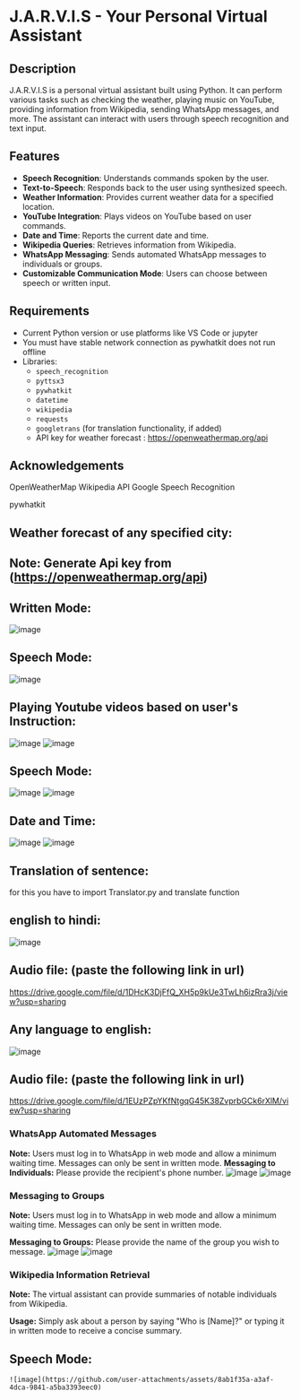 # J.A.R.V.I.S - Your Personal Virtual Assistant

## Description
J.A.R.V.I.S is a personal virtual assistant built using Python. It can perform various tasks such as checking the weather, playing music on YouTube, providing information from Wikipedia, sending WhatsApp messages, and more. The assistant can interact with users through speech recognition and text input.

## Features
- **Speech Recognition**: Understands commands spoken by the user.
- **Text-to-Speech**: Responds back to the user using synthesized speech.
- **Weather Information**: Provides current weather data for a specified location.
- **YouTube Integration**: Plays videos on YouTube based on user commands.
- **Date and Time**: Reports the current date and time.
- **Wikipedia Queries**: Retrieves information from Wikipedia.
- **WhatsApp Messaging**: Sends automated WhatsApp messages to individuals or groups.
- **Customizable Communication Mode**: Users can choose between speech or written input.

## Requirements
-  Current Python version or use  platforms like VS Code or jupyter
-  You must have stable network connection as pywhatkit does not run offline
- Libraries:
  - `speech_recognition`
  - `pyttsx3`
  - `pywhatkit`
  - `datetime`
  - `wikipedia`
  - `requests`
  - `googletrans` (for translation functionality, if added)
  - API key for weather forecast : https://openweathermap.org/api
## Acknowledgements
OpenWeatherMap
Wikipedia API
Google Speech Recognition

pywhatkit
## Weather forecast of any specified city:
  ## Note: Generate Api key from (https://openweathermap.org/api)
  ## Written Mode:
![image](https://github.com/user-attachments/assets/989f5d87-6b71-4e77-940e-ea06b293881d)
   ## Speech Mode:
   ![image](https://github.com/user-attachments/assets/7643ffee-c730-45a1-8506-53047e82b24e)

## Playing Youtube videos based on user's Instruction:
![image](https://github.com/user-attachments/assets/a61088ed-dc8e-44b4-aa46-197a6e44c127)
![image](https://github.com/user-attachments/assets/0f82a722-56a0-4e2d-b513-37456a271f51)
## Speech Mode:
![image](https://github.com/user-attachments/assets/b6bdec1d-e724-4d57-a90d-79e7ba870a28)
![image](https://github.com/user-attachments/assets/2f525850-c7ce-42a6-a5e7-d8a2165e3ded)

## Date and Time:
 ![image](https://github.com/user-attachments/assets/f76b1af8-5ab1-468b-9951-a6ee179e5a96)
 ![image](https://github.com/user-attachments/assets/2de8e59a-e609-4341-9c3e-563b98c6b34c)
## Translation of sentence:
   for this you  have to import Translator.py and translate function
   ## english to hindi:
   ![image](https://github.com/user-attachments/assets/c8382fd6-cbcb-41ee-a178-593ab0d9e69f)
  ## Audio file: (paste the following link in url) 
   https://drive.google.com/file/d/1DHcK3DjFfQ_XH5p9kUe3TwLh6izRra3j/view?usp=sharing 
   ## Any language to english:
   ![image](https://github.com/user-attachments/assets/1848e6fe-704c-41e2-8bbe-cde67794316b)
  ## Audio file: (paste the following link in url) 
   https://drive.google.com/file/d/1EUzPZpYKfNtgqG45K38ZvprbGCk6rXlM/view?usp=sharing


### WhatsApp Automated Messages

**Note:** Users must log in to WhatsApp in web mode and allow a minimum waiting time. Messages can only be sent in written mode. 
**Messaging to Individuals:** Please provide the recipient's phone number.
![image](https://github.com/user-attachments/assets/4926f2cb-f852-4ef6-bc32-22615cd10687)
![image](https://github.com/user-attachments/assets/9f13c217-2a83-4844-9117-b770ee5a3a95)

### Messaging to Groups

**Note:** Users must log in to WhatsApp in web mode and allow a minimum waiting time. Messages can only be sent in written mode.

**Messaging to Groups:** Please provide the name of the group you wish to message.
![image](https://github.com/user-attachments/assets/96e6f3b1-5b9e-4af4-8195-3b5f7ccf1dbf)
![image](https://github.com/user-attachments/assets/92bee17b-c3f3-4acb-ad88-be42b9bae185)

### Wikipedia Information Retrieval

**Note:** The virtual assistant can provide summaries of notable individuals from Wikipedia. 

**Usage:** Simply ask about a person by saying "Who is [Name]?" or typing it in written mode to receive a concise summary.
## Speech Mode:
    ![image](https://github.com/user-attachments/assets/8ab1f35a-a3af-4dca-9841-a5ba3393eec0)

    




  
   
       
  
    

   

   

   

   










